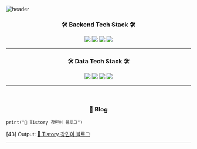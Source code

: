 ![header](https://capsule-render.vercel.app/api?type=waving&color=648FCE&height=200&section=header&text=Changmin%20Kim&fontSize=90&fontColor=ffffff)

<h3 align="center">🛠 Backend Tech Stack 🛠</h3>

<p align="center">
  <img src="https://img.shields.io/badge/Spring-6DB33F?style=for-the-badge&logo=Spring&logoColor=white">
  <img src="https://img.shields.io/badge/FastAPI-009688?style=for-the-badge&logo=FastAPI&logoColor=white">
  <img src="https://img.shields.io/badge/RabbitMQ-FF6600?style=for-the-badge&logo=RabbitMQ&logoColor=white">
  <img src="https://img.shields.io/badge/Amazon AWS-232F3E?style=for-the-badge&logo=Amazon RDS&logoColor=white">
</p>

<hr>
<h3 align="center">🛠 Data Tech Stack 🛠</h3>

<p align="center">
  <img src="https://img.shields.io/badge/Tensorflow-FF6F00?style=for-the-badge&logo=Tensorflow&logoColor=white"/>
  <img src="https://img.shields.io/badge/PyTorch-EE4C2C?style=for-the-badge&logo=PyTorch&logoColor=white">
  <img src="https://img.shields.io/badge/OpenCV-5C3EE8?style=for-the-badge&logo=OpenCV&logoColor=white">
  <img src="https://img.shields.io/badge/Selenium-43B02A?style=for-the-badge&logo=Selenium&logoColor=white">
</p>
<hr>

<br>

<h3 align="center">🌳 Blog</h3>

```
print("🌳 Tistory 창민이 블로그") 
```

[43] Output: <a href="https://ckdals29672.tistory.com">🌳 Tistory 창민이 블로그</a>
<hr>
<br>

<!--
<h3 align="center">🎵 Notion</h3>

```
print("🎵 Notion") 
```


[51] Output: <a href="https://www.notion.so/ckdals/b7fc69efbbe74137a8ca35a371fe9284">🎵 Notion</a>
<hr>
-->


<br>
<br>
<!-- <h3 align="center"> 🐋 Me 🐋 </h3>
<p align="center">
  <a href="http://ckdals29672.tistory.com"><img src="https://img.shields.io/badge/Tistory-EE4C2C?style=flat-square&logo=Tistory&logoColor=white&link=http://ckdals29672.tistory.com"/></a>&nbsp
  <a href="https://ckdals.notion.site/AI-b7fc69efbbe74137a8ca35a371fe9284?pvs=4"><img src="https://img.shields.io/badge/Notion-000000?style=flat-square&logo=Notion&logoColor=white&link=https://boatneck-romano-504.notion.site/Deep-learning-Developer-a42664ed1e9b42359bddbbe31fedb645"/></a>&nbsp
  <a href="mailto:ckd29672@naver.com"><img src="https://img.shields.io/badge/NAVER-03C75A?style=flat-square&logo=NAVER&logoColor=white&link=ckd29672@naver.com"/></a>

</p> -->
<br>


